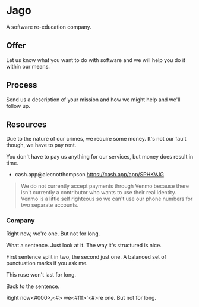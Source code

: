 # Jago

A software re-education company.

## Offer

Let us know what you want to do with software and we will help you do it within our means.

## Process

Send us a description of your mission and how we might help and we'll follow up.

## Resources

Due to the nature of our crimes, we require some money. It's not our fault though, we have to pay rent.

You don't have to pay us anything for our services, but money does result in time.

- cash.app@alecnotthompson https://cash.app/app/SPHKVJG

> We do not currently accept payments through Venmo because there isn't currently a contributor who wants to use their real identity. Venmo is a little self righteous so we can't use our phone numbers for two separate accounts.

### Company

Right now, we're one. But not for long.

What a sentence. Just look at it. The way it's structured is nice.

First sentence split in two, the second just one. A balanced set of punctuation marks if you ask me.

This ruse won't last for long.

Back to the sentence.

Right now<#000>,<#> we<#fff>'<#>re one<a random color>.<a> But not for long<a random color>.<a>
